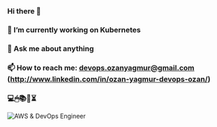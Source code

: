 ### Hi there 👋
### 🔭 I’m currently working on Kubernetes
### 💬 Ask me about anything
### 📫 How to reach me: devops.ozanyagmur@gmail.com (http://www.linkedin.com/in/ozan-yagmur-devops-ozan/)
### 💻🖱📚📌⏳
![AWS & DevOps Engineer](https://media.clarusway.com/devops-aws-medium.png)
<!--
**E2450-Ozan/E2450-Ozan** is a ✨ _special_ ✨ repository because its `README.md` (this file) appears on your GitHub profile.

Here are some ideas to get you started:

- 🔭 I’m currently working on Kubernetes
- 🌱 I’m currently learning Rancher
- 👯 I’m looking to collaborate on Jenkins & Github Actions
- 🤔 I’m looking for help with Ansible
- 💬 Ask me about anything
- 📫 How to reach me: devops.ozanyagmur@gmail.com
- 😄 Pronouns: dejavu
- ⚡ Fun fact: AWS
-->
